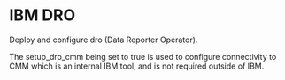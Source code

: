 IBM DRO
===============================================================================
Deploy and configure dro (Data Reporter Operator).

The setup_dro_cmm being set to true is used to configure connectivity to CMM which is an internal IBM tool, and is not required outside of IBM.